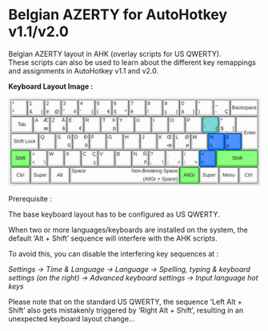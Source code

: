 # Belgian AZERTY for AutoHotkey v1.1/v2.0

Belgian AZERTY layout in AHK (overlay scripts for US QWERTY).  
These scripts can also be used to learn about the different key remappings and assignments in AutoHotkey v1.1 and v2.0.

**Keyboard Layout Image&nbsp;:**

![Belgian AZERTY (Shift Lock for letters and digits)](Belgian%20AZERTY%20(Shift%20Lock%20for%20letters%20and%20digits).png)

Prerequisite&nbsp;:

The base keyboard layout has to be configured as US QWERTY.

When two or more languages/keyboards are installed on the system, the default ‘Alt + Shift’ sequence will interfere with the AHK scripts.

To avoid this, you can disable the interfering key sequences at&nbsp;:

*Settings -&gt; Time &amp; Language -&gt; Language -&gt; Spelling, typing &amp; keyboard settings (on the right) -&gt; Advanced keyboard settings -&gt; Input language hot keys*

Please note that on the standard US QWERTY, the sequence ‘Left Alt + Shift’ also gets mistakenly triggered by ‘Right Alt + Shift’, resulting in an unexpected keyboard layout change...

